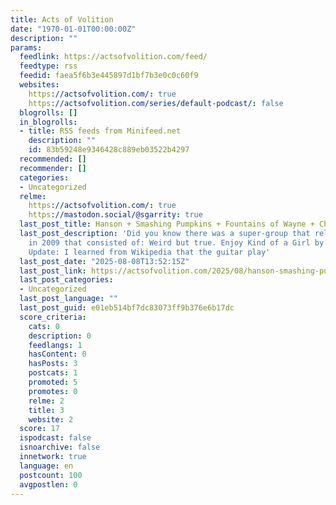 ```yaml
---
title: Acts of Volition
date: "1970-01-01T00:00:00Z"
description: ""
params:
  feedlink: https://actsofvolition.com/feed/
  feedtype: rss
  feedid: faea5f6b3e445897d1bf7b3e0c0c60f9
  websites:
    https://actsofvolition.com/: true
    https://actsofvolition.com/series/default-podcast/: false
  blogrolls: []
  in_blogrolls:
  - title: RSS feeds from Minifeed.net
    description: ""
    id: 83b59248e9346428c889eb03522b4297
  recommended: []
  recommender: []
  categories:
  - Uncategorized
  relme:
    https://actsofvolition.com/: true
    https://mastodon.social/@sgarrity: true
  last_post_title: Hanson + Smashing Pumpkins + Fountains of Wayne + Cheap Trick
  last_post_description: 'Did you know there was a super-group that released an album
    in 2009 that consisted of: Weird but true. Enjoy Kind of a Girl by Tinted Windows.
    Update: I learned from Wikipedia that the guitar play'
  last_post_date: "2025-08-08T13:52:15Z"
  last_post_link: https://actsofvolition.com/2025/08/hanson-smashing-pumpkins-fountains-of-wayne-cheap-trick/
  last_post_categories:
  - Uncategorized
  last_post_language: ""
  last_post_guid: e01eb514bf7dc83073ff9b376e6b17dc
  score_criteria:
    cats: 0
    description: 0
    feedlangs: 1
    hasContent: 0
    hasPosts: 3
    postcats: 1
    promoted: 5
    promotes: 0
    relme: 2
    title: 3
    website: 2
  score: 17
  ispodcast: false
  isnoarchive: false
  innetwork: true
  language: en
  postcount: 100
  avgpostlen: 0
---
```


